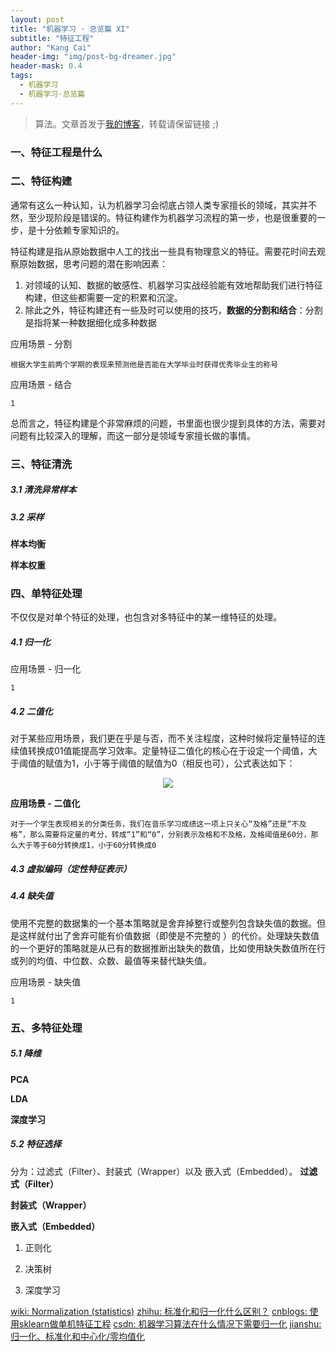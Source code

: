 ```yaml
---
layout: post
title: "机器学习 · 总览篇 XI"
subtitle: "特征工程"
author: "Kang Cai"
header-img: "img/post-bg-dreamer.jpg"
header-mask: 0.4
tags:
  - 机器学习
  - 机器学习·总览篇
---
```


> 算法。文章首发于[我的博客](https://kangcai.github.io/)，转载请保留链接 ;)

### 一、特征工程是什么

### 二、特征构建

通常有这么一种认知，认为机器学习会彻底占领人类专家擅长的领域，其实并不然，至少现阶段是错误的。特征构建作为机器学习流程的第一步，也是很重要的一步，是十分依赖专家知识的。

特征构建是指从原始数据中人工的找出一些具有物理意义的特征。需要花时间去观察原始数据，思考问题的潜在影响因素：

1. 对领域的认知、数据的敏感性、机器学习实战经验能有效地帮助我们进行特征构建，但这些都需要一定的积累和沉淀。
2. 除此之外，特征构建还有一些及时可以使用的技巧，**数据的分割和结合**：分割是指将某一种数据细化成多种数据

应用场景 - 分割

``根据大学生前两个学期的表现来预测他是否能在大学毕业时获得优秀毕业生的称号``

应用场景 - 结合

``1``

总而言之，特征构建是个非常麻烦的问题，书里面也很少提到具体的方法，需要对问题有比较深入的理解，而这一部分是领域专家擅长做的事情。

### 三、特征清洗

##### 3.1 清洗异常样本

##### 3.2 采样

**样本均衡**

**样本权重**

### 四、单特征处理

不仅仅是对单个特征的处理，也包含对多特征中的某一维特征的处理。

##### 4.1 归一化

应用场景 - 归一化

``1``

##### 4.2 二值化

对于某些应用场景，我们更在乎是与否，而不关注程度，这种时候将定量特征的连续值转换成01值能提高学习效率。定量特征二值化的核心在于设定一个阈值，大于阈值的赋值为1，小于等于阈值的赋值为0（相反也可），公式表达如下：

<center><img src="https://latex.codecogs.com/gif.latex?x'=\left\{\begin{matrix}&space;1,&space;\&space;x>threshold\\&space;0,\&space;x\leq&space;threshold&space;\end{matrix}\right."/></center>

**应用场景 - 二值化**

``对于一个学生表现相关的分类任务，我们在音乐学习成绩这一项上只关心“及格”还是“不及格”，那么需要将定量的考分，转成“1”和“0”，分别表示及格和不及格，及格阈值是60分，那么大于等于60分转换成1，小于60分转换成0``

##### 4.3 虚拟编码（定性特征表示）

##### 4.4 缺失值

使用不完整的数据集的一个基本策略就是舍弃掉整行或整列包含缺失值的数据。但是这样就付出了舍弃可能有价值数据（即使是不完整的 ）的代价。处理缺失数值的一个更好的策略就是从已有的数据推断出缺失的数值，比如使用缺失数值所在行或列的均值、中位数、众数、最值等来替代缺失值。

应用场景 - 缺失值

``1``

### 五、多特征处理

##### 5.1 降维

**PCA**

**LDA**

**深度学习**

##### 5.2 特征选择

分为：过滤式（Filter）、封装式（Wrapper）以及 嵌入式（Embedded）。
**过滤式（Filter）**

**封装式（Wrapper）**

**嵌入式（Embedded）**

1. 正则化

2. 决策树

3. 深度学习

[wiki: Normalization (statistics)](https://en.wikipedia.org/wiki/Normalization_(statistics))
[zhihu: 标准化和归一化什么区别？](https://www.zhihu.com/question/20467170)
[cnblogs: 使用sklearn做单机特征工程](http://www.cnblogs.com/jasonfreak/p/5448385.html)
[csdn: 机器学习算法在什么情况下需要归一化](https://blog.csdn.net/sinat_29508201/article/details/53056843)
[jianshu: 归一化、标准化和中心化/零均值化](https://www.jianshu.com/p/95a8f035c86c)